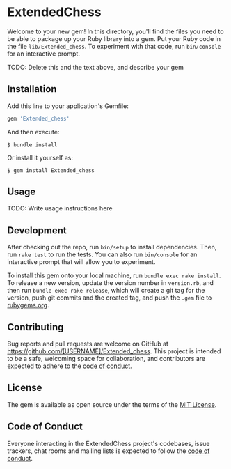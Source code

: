 # ExtendedChess

Welcome to your new gem! In this directory, you'll find the files you need to be able to package up your Ruby library into a gem. Put your Ruby code in the file `lib/Extended_chess`. To experiment with that code, run `bin/console` for an interactive prompt.

TODO: Delete this and the text above, and describe your gem

## Installation

Add this line to your application's Gemfile:

```ruby
gem 'Extended_chess'
```

And then execute:

    $ bundle install

Or install it yourself as:

    $ gem install Extended_chess

## Usage

TODO: Write usage instructions here

## Development

After checking out the repo, run `bin/setup` to install dependencies. Then, run `rake test` to run the tests. You can also run `bin/console` for an interactive prompt that will allow you to experiment.

To install this gem onto your local machine, run `bundle exec rake install`. To release a new version, update the version number in `version.rb`, and then run `bundle exec rake release`, which will create a git tag for the version, push git commits and the created tag, and push the `.gem` file to [rubygems.org](https://rubygems.org).

## Contributing

Bug reports and pull requests are welcome on GitHub at https://github.com/[USERNAME]/Extended_chess. This project is intended to be a safe, welcoming space for collaboration, and contributors are expected to adhere to the [code of conduct](https://github.com/[USERNAME]/Extended_chess/blob/master/CODE_OF_CONDUCT.md).

## License

The gem is available as open source under the terms of the [MIT License](https://opensource.org/licenses/MIT).

## Code of Conduct

Everyone interacting in the ExtendedChess project's codebases, issue trackers, chat rooms and mailing lists is expected to follow the [code of conduct](https://github.com/[USERNAME]/Extended_chess/blob/master/CODE_OF_CONDUCT.md).
